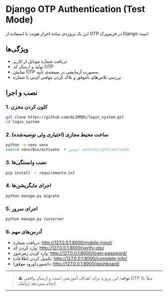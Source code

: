 # Django OTP Authentication (Test Mode)

این یک پروژه‌ی ساده احراز هویت با استفاده از OTP در فریم‌ورک Django است.

## ویژگی‌ها

- دریافت شماره موبایل از کاربر
- تولید و ارسال کد OTP
- نمایش OTP به‌صورت آزمایشی در صفحه‌ی تأیید
- بررسی تلاش‌های ناموفق و بلاک کردن موقتی آی‌پی یا شماره

## نصب و اجرا

### 1. کلون کردن مخزن

```bash
git clone https://github.com/ALIMRBS/login_system.git
cd login_system
```
### 2. ساخت محیط مجازی (اختیاری ولی توصیه‌شده)

```bash
python -m venv venv
source venv/bin/activate  # ویندوز: venv\Scripts\activate
```

### 3. نصب وابستگی‌ها

```bash
pip install -r requirements.txt
```

### 4. اجرای مایگریشن‌ها

```bash
python manage.py migrate
```

### 5. اجرای سرور

```bash
python manage.py runserver
```

### 6. آدرس‌های مهم

- دریافت شماره: http://127.0.0.1:8000/mobile-input/
- وارد کردن کد: http://127.0.0.1:8000/verify-otp/
- وارد کردن رمزعبور: http://127.0.0.1:8000/login-password/
- تکمیل کردن اطلاعات: http://127.0.0.1:8000/complete-info/
- داشبورد(ورود موفق): http://127.0.0.1:8000/dashboard/

---

> ⚠️ **توجه:** این پروژه برای اهداف آموزشی است و ارسال واقعی OTP (مثلاً با پیامک) انجام نمی‌دهد.

---
